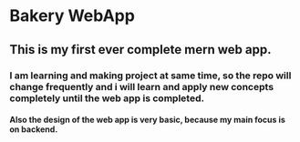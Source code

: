 # Bakery WebApp

## This is my first ever complete mern web app.
### I am learning and making project at same time, so the repo will change frequently and i will learn and apply new concepts completely until the web app is completed.

#### Also the design of the web app is very basic, because my main focus is on backend.
